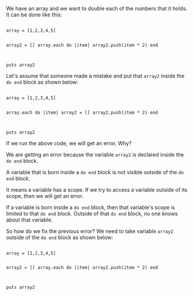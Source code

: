 We have an array and we
want to double each of the numbers
that it holds.
It can be done like this:

<Editor lang="ruby">
<code>
array = [1,2,3,4,5]

array2 = []
array.each do |item|
  array2.push(item * 2)
end

puts array2
</code>
</Editor>

Let's assume that someone made a mistake
and put that `array2` inside the `do end` block
as shown below:

<Editor lang="ruby">
<code>
array = [1,2,3,4,5]

array.each do |item|
  array2 = []
  array2.push(item * 2)
end

puts array2
</code>
</Editor>

If we run the above code,
we will get an error. Why?

We are getting an error
because the variable `array2`
is declared inside
the `do end` block.

A variable that is born inside a `do end` block
is not visible outside of the `do end` block.

It means a variable has a scope.
If we try to access a variable
outside of its scope,
then we will get an error.

If a variable is born inside
a `do end` block, then that variable's
scope is limited to that `do end` block.
Outside of that `do end`
block, no one knows about that variable.

So how do we fix the previous error?
We need to take variable `array2` outside
of the `do end` block as shown below:

<Editor lang="ruby">
<code>
array = [1,2,3,4,5]

array2 = []
array.each do |item|
  array2.push(item * 2)
end

puts array2
</code>
</Editor>